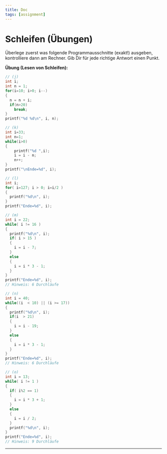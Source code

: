 ```yaml
---
title: Doc
tags: [assignment]
---
```


# Schleifen (Übungen)

Überlege zuerst was folgende Programmausschnitte (exakt!) ausgeben, kontrolliere dann am Rechner. Gib Dir für jede richtige Antwort einen Punkt.


**Übung (Lesen von Schleifen):**


```c
// (j)
int i;
int n = 1;
for(i=10; i>0; i--)
{
  n = n + i;
  if(n>20)
    break;
}
printf("%d %d\n", i, n);
```


```c
// (k)
int i=33;
int n=1;
while(i>0) 
{
	printf("%d ",i);
	i = i - n;
	n++;
}
printf("\nEnde=%d", i);
```


```c
// (l)
int i;
for( i=127; i > 0; i=i/2 )
{
  printf("%d\n", i);
}
printf("Ende=%d", i);
```

```c
// (m)
int i = 22;
while( i != 16 )
{
  printf("%d\n", i);
  if( i > 15 )
  {
    i = i - 7;
  }
  else
  {
    i = i * 3 - 1;
  }
}
printf("Ende=%d", i);
// Hinweis: 6 Durchläufe
```


```c
// (n)
int i = 40;
while((i  < 10) || (i >= 17))
{
  printf("%d\n", i);
  if(i  > 21)
  {
    i = i - 19;
  }
  else
  {
    i = i * 3 - 1; 	
  }
}
printf("Ende=%d", i);
// Hinweis: 6 Durchläufe
```


```c
// (o)
int i = 13;
while( i != 1 )
{
  if( i%2 == 1)
  {
    i = i * 3 + 1; 	
  }
  else
  {
    i = i / 2;
  }
  printf("%d\n", i);
}
printf("Ende=%d", i);
// Hinweis: 9 Durchläufe
```

---











